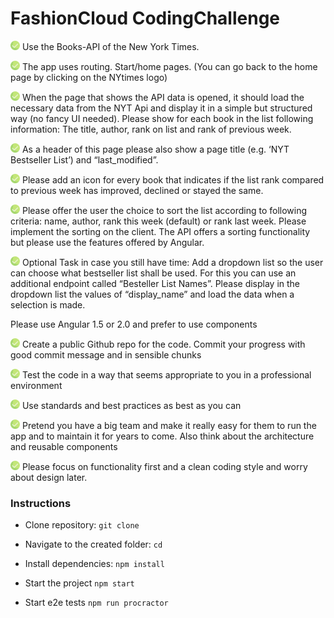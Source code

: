 # FashionCloud Coding​ ​Challenge


<img height="15px" width="15px" src="https://github.com/NadiKuts/NewYorkTimesBestsellers/blob/master/app/check.png"> Use the Books-API of the New York Times.

<img height="15px" width="15px" src="https://github.com/NadiKuts/NewYorkTimesBestsellers/blob/master/app/check.png"> The app uses routing. Start/home pages.  (You can go back to the home page by clicking on the NYtimes logo)

<img height="15px" width="15px" src="https://github.com/NadiKuts/NewYorkTimesBestsellers/blob/master/app/check.png"> When the page that shows the API data is opened, it should load the necessary data
from the NYT Api and display it in a simple but structured way (no fancy UI needed).
Please show for each book in the list following information: The title, author, rank on
list and rank of previous week.

<img height="15px" width="15px" src="https://github.com/NadiKuts/NewYorkTimesBestsellers/blob/master/app/check.png"> As a header of this page please also show a page title (e.g. ‘NYT Bestseller List’) and
“last_modified”.

<img height="15px" width="15px" src="https://github.com/NadiKuts/NewYorkTimesBestsellers/blob/master/app/check.png"> Please add an icon for every book that indicates if the list rank compared to previous
week has improved, declined or stayed the same.

<img height="15px" width="15px" src="https://github.com/NadiKuts/NewYorkTimesBestsellers/blob/master/app/check.png"> Please offer the user the choice to sort the list according to following criteria: name,
author, rank this week (default) or rank last week. Please implement the sorting on
the client. The API offers a sorting functionality but please use the features offered by
Angular.

<img height="15px" width="15px" src="https://github.com/NadiKuts/NewYorkTimesBestsellers/blob/master/app/check.png"> Optional Task in case you still have time: Add a dropdown list so the user can
choose what bestseller list shall be used. For this you can use an additional endpoint
called “Besteller List Names”. Please display in the dropdown list the values of
“display_name” and load the data when a selection is made.

Please use Angular 1.5 or 2.0 and prefer to use components

<img height="15px" width="15px" src="https://github.com/NadiKuts/NewYorkTimesBestsellers/blob/master/app/check.png"> Create a public Github repo for the code. Commit your progress with good commit
message and in sensible chunks

<img height="15px" width="15px" src="https://github.com/NadiKuts/NewYorkTimesBestsellers/blob/master/app/check.png"> Test the code in a way that seems appropriate to you in a professional environment

<img height="15px" width="15px" src="https://github.com/NadiKuts/NewYorkTimesBestsellers/blob/master/app/check.png"> Use standards and best practices as best as you can

<img height="15px" width="15px" src="https://github.com/NadiKuts/NewYorkTimesBestsellers/blob/master/app/check.png"> Pretend you have a big team and make it really easy for them to run the app and to
maintain it for years to come. Also think about the architecture and reusable
components

<img height="15px" width="15px" src="https://github.com/NadiKuts/NewYorkTimesBestsellers/blob/master/app/check.png"> Please focus on functionality first and a clean coding style and worry about design
later.


### Instructions
- Clone repository: `git clone `

- Navigate to the created folder: `cd `

- Install dependencies: `npm install`

- Start the project `npm start`

- Start e2e tests `npm run procractor`
